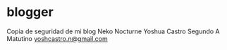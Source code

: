 # blogger
Copia de seguridad de mi blog Neko Nocturne
Yoshua Castro
Segundo A Matutino
yoshcastro.n@gmail.com
